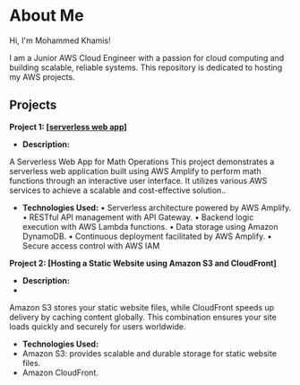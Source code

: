 # About Me

Hi, I'm Mohammed Khamis!

I am a Junior AWS Cloud Engineer with a passion for cloud computing and building scalable, reliable systems. This repository is dedicated to hosting my AWS projects.

## Projects

**Project 1: [[serverless web app](https://github.com/Mohammed-Khamis99/AWS-Projects/tree/41b83f2daa38c4208cdf1682cc975b5a5c01e172/serverless%20web%20app)]**

   - **Description:**

A Serverless Web App for Math Operations This project demonstrates a serverless web application built using AWS Amplify to perform math functions through an interactive user interface. It utilizes various AWS services to achieve a scalable and cost-effective solution..
 
   - **Technologies Used:**
•	Serverless architecture powered by AWS Amplify.
•	RESTful API management with API Gateway.
•	Backend logic execution with AWS Lambda functions.
•	Data storage using Amazon DynamoDB.
•	Continuous deployment facilitated by AWS Amplify.
•	Secure access control with AWS IAM

**Project 2: [Hosting a Static Website using Amazon S3 and CloudFront]**

   - **Description:**
   - 
Amazon S3 stores your static website files, while CloudFront speeds up delivery by caching content globally. This combination ensures your site loads quickly and securely for users worldwide.

   - **Technologies Used:**
- Amazon S3: provides scalable and durable storage for static website files.
- Amazon CloudFront.
